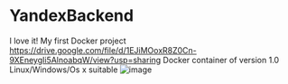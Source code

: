 # YandexBackend
I love it! My first Docker project
https://drive.google.com/file/d/1EJiMOoxR8Z0Cn-9XEneygIi5AlnoabqW/view?usp=sharing
Docker container of version 1.0 Linux/Windows/Os x suitable 
![image](https://user-images.githubusercontent.com/41217710/175789089-61a78fb6-c380-4e95-9445-51fe9c338c4c.png)
